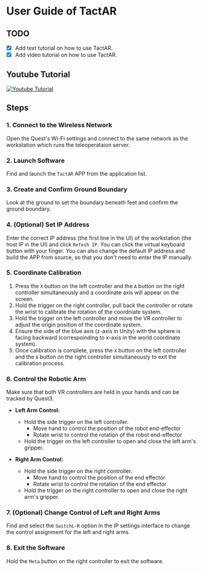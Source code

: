 # User Guide of TactAR
## TODO
- [x] Add text tutorial on how to use TactAR.
- [x] Add video tutorial on how to use TactAR.

## Youtube Tutorial
[![Youtube Tutorial](../Image/TactAR_Tutorial.png)](https://youtube.com/playlist?list=PLwrbMgBYHlQVNC91lPlLiaZPV95Ozu_jW&feature=shared)

## Steps
### 1. Connect to the Wireless Network
Open the Quest's Wi-Fi settings and connect to the same network as the workstation which runs the teleoperataion server.

### 2. Launch Software
Find and launch the `TactAR` APP from the application list.

### 3. Create and Confirm Ground Boundary
Look at the ground to set the boundary beneath feet and confirm the ground boundary.

### 4. (Optional) Set IP Address
Enter the correct IP address (the first line in the UI) of the workstation (the host IP in the UI) and click `Refesh IP`. You can click the virtual keyboard button with your finger. You can also change the default IP address and build the APP from source, so that you don't need to enter the IP manually.

### 5. Coordinate Calibration

1. Press the `X` button on the left controller and the `A` button on the right controller simultaneously and a coordinate axis will appear on the screen.
2. Hold the trigger on the right controller, pull back the controller or rotate the wrist to calibrate the rotation of the coordniate system.
3. Hold the trigger on the left controller and move the VR controller to adjust the origin position of the coordinate system.
4. Ensure the side of the blue axis (z-axis in Unity) with the sphere is facing backward (correspoinding to x-axis in the world coordinate system).
5. Once calibration is complete, press the `X` button on the left controller and the `A` button on the right controller simultaneously to exit the calibration process.

### 6. Control the Robotic Arm
Make sure that both VR controllers are held in your hands and can be tracked by Quest3.
- **Left Arm Control:**
  - Hold the side trigger on the left controller.
    - Move hand to control the position of the robot end-effector
    - Rotate wrist to control the rotation of the robot end-effector
  - Hold the trigger on the left controller to open and close the left arm's gripper.
  
- **Right Arm Control:**
  - Hold the side trigger on the right controller.
    - Move hand to control the position of the end effector
    - Rotate wrist to control the rotation of the end effector
  - Hold the trigger on the right controller to open and close the right arm's gripper.

### 7. (Optional) Change Control of Left and Right Arms
Find and select the `SwitchL-R` option in the IP settings interface to change the control assignment for the left and right arms.

### 8. Exit the Software
Hold the `Meta` button on the right controller to exit the software.
